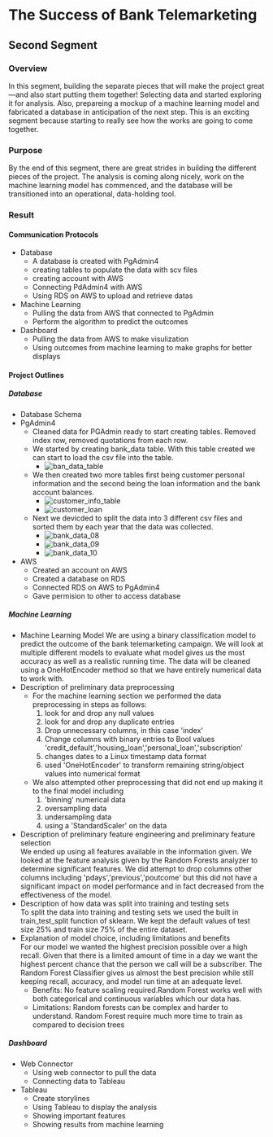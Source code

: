 # The Success of Bank Telemarketing
## Second Segment
### Overview
In this segment, building the separate pieces that will make the project great—and also start putting them together! Selecting data and started exploring it for analysis. Also, prepareing a mockup of a machine learning model and fabricated a database in anticipation of the next step. This is an exciting segment because starting to really see how the works are going to come together.
### Purpose
By the end of this segment, there are great strides in building the different pieces of the project. The analysis is coming along nicely, work on the machine learning model has commenced, and the database will be transitioned into an operational, data-holding tool.
### Result
#### Communication Protocols
- Database
	- A database is created with PgAdmin4
	- creating tables to populate the data with scv files
	- creating account with AWS
	- Connecting PdAdmin4 with AWS
	- Using RDS on AWS to upload and retrieve datas
- Machine Learning
	- Pulling the data from AWS that connected to PgAdmin
	- Perform the algorithm to predict the outcomes 
- Dashboard
	- Pulling the data from AWS to make visulization
	- Using outcomes from machine learning to make graphs for better displays 	
#### Project Outlines
##### Database
- Database Schema 
- PgAdmin4
	- Cleaned data for PGAdmin ready to start creating tables. Removed index row, removed quotations from each row.
	- We started by creating bank_data table. With this table created we can start to load the csv file into the table.
		- ![ban_data_table](https://user-images.githubusercontent.com/33468680/170159274-85ed5819-77e5-41b6-bf5f-e0f3b4240004.png) 
	- We then created two more tables first being customer personal information and the second being the loan information and the bank account balances.  
		- ![customer_info_table](https://user-images.githubusercontent.com/33468680/170159407-66e01606-938b-4f03-a7b5-3e26d0cb8a0e.png)  
		- ![customer_loan](https://user-images.githubusercontent.com/33468680/170159451-5113aaf4-6621-460d-ba5d-cca40654095e.png)  
	- Next we devicded to split the data into 3 different csv files and sorted them by each year that the data was collected.  
		- ![bank_data_08](https://user-images.githubusercontent.com/33468680/170159620-212f63d4-9780-4159-a165-c9bff2a914a6.png)
		- ![bank_data_09](https://user-images.githubusercontent.com/33468680/170159671-691f5464-1754-43a2-ba73-370b85853a5c.png)
		- ![bank_data_10](https://user-images.githubusercontent.com/33468680/170159703-209cd840-b011-4ad5-9744-4148ba6ce201.png)
- AWS
	- Created an account on AWS
	- Created a database on RDS
	- Connected RDS on AWS to PgAdmin4
	- Gave permision to other to access database
##### Machine Learning
- Machine Learning Model
We are using a binary classification model to predict the outcome of the bank telemarketing campaign. We will look at multiple different models to evaluate what model gives us the most accuracy as well as a realistic running time. The data will be cleaned using a OneHotEncoder method so that we have entirely numerical data to work with.
- Description of preliminary data preprocessing
	- For the machine learning section we performed the data preprocessing in steps as follows:
		1. look for and drop any null values
		2. look for and drop any duplicate entries
		3. Drop unnecessary columns, in this case 'index'
		4. Change columns with binary entries to Bool values 'credit_default','housing_loan','personal_loan','subscription'
		5. changes dates to a Linux timestamp data format
		6. used 'OneHotEncoder' to transform remaining string/object values into numerical format
	- We also attempted other preprocessing that did not end up making it to the final model including 
		1. 'binning' numerical data
		2. oversampling data
		3. undersampling data
		4. using a 'StandardScaler' on the data
- Description of preliminary feature engineering and preliminary feature selection  
We ended up using all features available in the information given. We looked at the feature analysis given by the Random Forests analyzer to determine significant features. We did attempt to drop columns other columns including 'pdays','previous','poutcome' but this did not have a significant impact on model performance and in fact decreased from the effectiveness of the model.
- Description of how data was split into training and testing sets  
To split the data into training and testing sets we used the built in train_test_split function of sklearn. We kept the default values of test size 25% and train size 75% of the entire dataset.
- Explanation of model choice, including limitations and benefits   
For our model we wanted the highest precision possible over a high recall. Given that there is a limited amount of time in a day we want the highest percent chance that the person we call will be a subscriber. The Random Forest Classifier gives us almost the best precision while still keeping recall, accuracy, and model run time at an adequate level.
	- Benefits: No feature scaling required.Random Forest works well with both categorical and continuous variables which our data has.
	- Limitations: Random forests can be complex and harder to understand. Random Forest require much more time to train as compared to decision trees
##### Dashboard
- Web Connector
	- Using web connector to pull the data
	- Connecting data to Tableau
- Tableau
	- Create storylines
	- Using Tableau to display the analysis
	- Showing important features 
	- Showing results from machine learning

